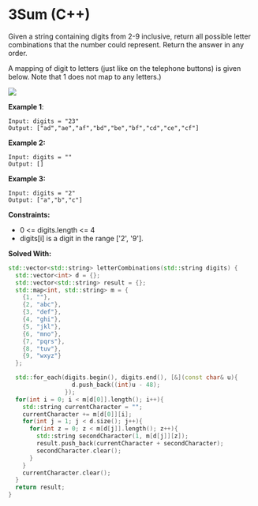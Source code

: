 # 3Sum (C++)
Given a string containing digits from 2-9 inclusive, return all possible letter combinations that the number could represent. Return the answer in any order.

A mapping of digit to letters (just like on the telephone buttons) is given below. Note that 1 does not map to any letters.)

![](https://upload.wikimedia.org/wikipedia/commons/thumb/7/73/Telephone-keypad2.svg/200px-Telephone-keypad2.svg.png)

**Example 1**:
```
Input: digits = "23"
Output: ["ad","ae","af","bd","be","bf","cd","ce","cf"]
```

**Example 2:**
```
Input: digits = ""
Output: []
```

**Example 3:**
```
Input: digits = "2"
Output: ["a","b","c"]
```

**Constraints:**
- 0 <= digits.length <= 4
- digits[i] is a digit in the range ['2', '9'].

**Solved With:**
```cpp
std::vector<std::string> letterCombinations(std::string digits) {
  std::vector<int> d = {};
  std::vector<std::string> result = {};
  std::map<int, std::string> m = {
    {1, ""},
    {2, "abc"},
    {3, "def"},
    {4, "ghi"},
    {5, "jkl"},
    {6, "mno"},
    {7, "pqrs"},
    {8, "tuv"},
    {9, "wxyz"}
  };

  std::for_each(digits.begin(), digits.end(), [&](const char& u){
                  d.push_back((int)u - 48);
                });
  for(int i = 0; i < m[d[0]].length(); i++){
    std::string currentCharacter = "";
    currentCharacter += m[d[0]][i];
    for(int j = 1; j < d.size(); j++){
      for(int z = 0; z < m[d[j]].length(); z++){
        std::string secondCharacter(1, m[d[j]][z]);
        result.push_back(currentCharacter + secondCharacter);
        secondCharacter.clear();
      }
    }
    currentCharacter.clear();
  }
  return result;
}
```
